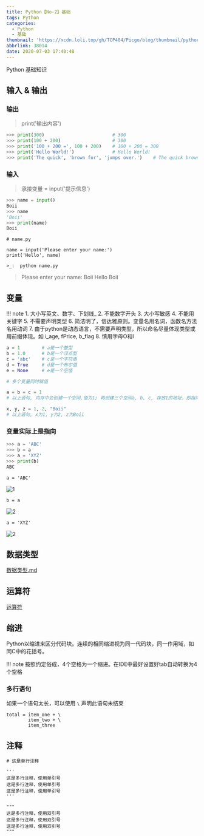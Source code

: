 ```yaml
---
title: Python【No-2】基础
tags: Python
categories:
  - Python
  - 基础
thumbnail: 'https://xcdn.loli.top/gh/TCP404/Picgo/blog/thumbnail/python.png'
abbrlink: 38014
date: 2020-07-03 17:40:48
---
```


Python 基础知识

<!--more-->

## 输入 & 输出

### 输出
> print('输出内容')

```python
>>> print(300)                         # 300
>>> print(100 + 200)                   # 300
>>> print('100 + 200 =', 100 + 200)    # 100 + 200 = 300
>>> print('Hello World!')              # Hello World!
>>> print('The quick', 'brown for', 'jumps over.')    # The quick brown for jumps over.
```

### 输入
> 承接变量 = input('提示信息')

```python
>>> name = input()
Boii
>>> name
'Boii'
>>> print(name)
Boii
```

```python3
# name.py

name = input('Please enter your name:')
print('Hello', name)
```
`>_:  python name.py`
> Please enter your name: Boii
> Hello Boii

## 变量
!!! note
    1. 大小写英文、数字、下划线_
    2. 不能数字开头
    3. 大小写敏感
    4. 不能用关键字
    5. 不需要声明类型
    6. 简洁明了，信达雅原则。变量名用名词，函数名方法名用动词
    7. 由于python是动态语言，不需要声明类型，所以命名尽量体现类型或用前缀体现。如 i_age, fPrice, b_flag
    8. 慎用字母O和I

```python
a = 1        # a是一个整型
b = 1.0      # b是一个浮点型
c = 'abc'    # c是一个字符串
d = True     # d是一个布尔值
e = None     # e是一个空值

# 多个变量同时赋值

a = b = c = 1
# 以上语句, 内存中会创建一个空间,值为1; 再创建三个空间a, b, c, 存放1的地址，即指向1那块内存

x, y, z = 1, 2, "Boii"
# 以上语句, x为1, y为2, z为Boii
```

### 变量实际上是指向

```python
>>> a = 'ABC'
>>> b = a
>>> a = 'XYZ'
>>> print(b)
ABC
```

`a = 'ABC'`

![1](https://xcdn.loli.top/gh/TCP404/Picgo/blog/illustration-pic/Py/2-1.png)


`b = a`

![2](https://xcdn.loli.top/gh/TCP404/Picgo/blog/illustration-pic/Py/2-2.png)


`a = 'XYZ'`

![2](https://xcdn.loli.top/gh/TCP404/Picgo/blog/illustration-pic/Py/2-3.png)


## 数据类型

[数据类型.md](https://tcp404.com/2020/07/09/Python%E3%80%90No-4%E3%80%91%E6%95%B0%E6%8D%AE%E7%B1%BB%E5%9E%8B/)


## 运算符

[运算符](https://tcp404.com/2020/07/10/Python%E3%80%90No-5%E3%80%91%E8%BF%90%E7%AE%97%E7%AC%A6/)


## 缩进
Python以缩进来区分代码块。连续的相同缩进视为同一代码块，同一作用域，如同C中的花括号。

!!! note
    按照约定俗成，4个空格为一个缩进。在IDE中最好设置好tab自动转换为4个空格

### 多行语句
如果一个语句太长，可以使用 `\` 声明此语句未结束

```python3
total = item_one + \
        item_two + \
        item_three
```

## 注释
```python3
# 这是单行注释

'''
这是多行注释，使用单引号
这是多行注释，使用单引号
这是多行注释，使用单引号
'''

"""
这是多行注释，使用双引号
这是多行注释，使用双引号
这是多行注释，使用双引号
"""
```